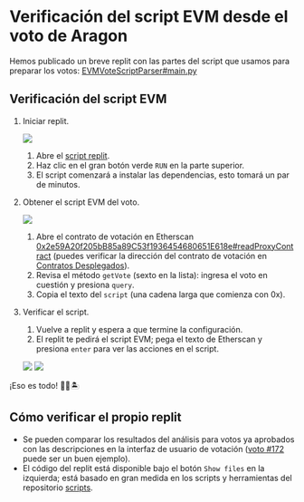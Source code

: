 # Verificación del script EVM desde el voto de Aragon

Hemos publicado un breve replit con las partes del script que usamos para preparar los votos: [EVMVoteScriptParser#main.py](https://replit.com/@VictorSuzdalev/EVMVoteScriptParser#main.py)

## Verificación del script EVM

1. Iniciar replit.

   ![](https://user-images.githubusercontent.com/4445523/149335803-4b7c71e2-12a1-4c48-973c-c064ffa4d0a7.jpeg)

   1. Abre el [script replit](https://replit.com/@VictorSuzdalev/EVMVoteScriptParser#main.py).
   2. Haz clic en el gran botón verde `RUN` en la parte superior.
   3. El script comenzará a instalar las dependencias, esto tomará un par de minutos.

2. Obtener el script EVM del voto.

   ![](https://user-images.githubusercontent.com/4445523/149335811-1332324b-b1ba-4e4a-af2e-9c79c347ff43.jpeg)

   1. Abre el contrato de votación en Etherscan [0x2e59A20f205bB85a89C53f1936454680651E618e#readProxyContract](https://etherscan.io/address/0x2e59A20f205bB85a89C53f1936454680651E618e#readProxyContract) (puedes verificar la dirección del contrato de votación en [Contratos Desplegados](/deployed-contracts/#dao-contracts)).
   2. Revisa el método `getVote` (sexto en la lista): ingresa el voto en cuestión y presiona `query`.
   3. Copia el texto del `script` (una cadena larga que comienza con 0x).

3. Verificar el script.

   1. Vuelve a replit y espera a que termine la configuración.
   2. El replit te pedirá el script EVM; pega el texto de Etherscan y presiona `enter` para ver las acciones en el script.

   ![](https://user-images.githubusercontent.com/4445523/149335822-1bdc0c66-18f0-43c3-b2cf-124f3706ae36.png)
   ![](https://user-images.githubusercontent.com/4445523/149335833-3701273a-cb7a-4076-91c7-93cde4d2db4c.png)

¡Eso es todo! 💪🎉🏝

## Cómo verificar el propio replit

- Se pueden comparar los resultados del análisis para votos ya aprobados con las descripciones en la interfaz de usuario de votación ([voto #172](https://vote.lido.fi/vote/172) puede ser un buen ejemplo).
- El código del replit está disponible bajo el botón `Show files` en la izquierda; está basado en gran medida en los scripts y herramientas del repositorio [scripts](https://github.com/lidofinance/scripts).

